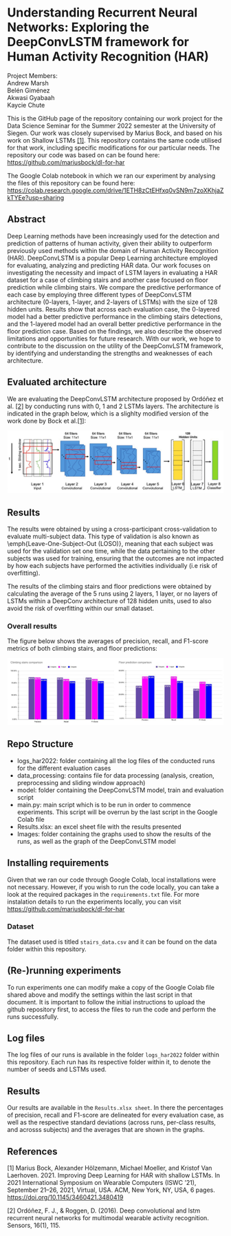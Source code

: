 # Understanding Recurrent Neural Networks: Exploring the DeepConvLSTM framework for Human Activity Recognition (HAR)

Project Members:<br/>
Andrew Marsh <br/>
Belén Giménez <br/>
Akwasi Gyabaah <br/>
Kaycie Chute <br/>


This is the GitHub page of the repository containing our work project for the Data Science Seminar for the Summer 2022 semester at the University of Siegen. Our work was closely supervised by Marius Bock, and based on his work on Shallow LSTMs [[1]](#1). This repository contains the same code utilised for that work, including specific modifications for our particular needs. The repository our code was based on can be found here: https://github.com/mariusbock/dl-for-har 

The Google Colab notebook in which we ran our experiment by analysing the files of this repository can be found here: https://colab.research.google.com/drive/1ETH8zCtEHfxq0vSN9m7zoXKhjaZkTYEe?usp=sharing 

## Abstract
Deep Learning methods have been increasingly used for the detection and prediction of patterns of human activity, given their ability to outperform previously used methods within the domain of Human Activity Recognition (HAR). DeepConvLSTM is a popular Deep Learning architecture employed for evaluating, analyzing and predicting HAR data. Our work focuses on investigating the necessity and impact of LSTM layers in evaluating a HAR dataset for a case of climbing stairs and another case focused on floor prediction while climbing stairs. We compare the predictive performance of each case by employing three different types of DeepConvLSTM architecture (0-layers, 1-layer, and 2-layers of LSTMs) with the size of 128 hidden units. Results show that across each evaluation case, the 0-layered model had a better predictive performance in the climbing stairs detections, and the 1-layered model had an overall better predictive performance in the floor prediction case. Based on the findings, we also describe the observed limitations and opportunities for future research. With our work, we hope to contribute to the discussion on the utility of the DeepConvLSTM framework, by identifying and understanding the strengths and weaknesses of each architecture.

## Evaluated architecture

We are evaluating the DeepConvLSTM architecture proposed by Ordóñez et al. [[2]](#2) by conducting runs with 0, 1 and 2 LSTMs layers. The architecture is indicated in the graph below, which is a slighlty modified version of the work done by Bock et al.[[1]](#1): 
<p align="center">
  <img width="" height="" src="Images/deepconvlstm_bock2021.jpg">
</p>

## Results
The results were obtained by using a cross-participant cross-validation to evaluate multi-subject data. This type of validation is also known as \emph{Leave-One-Subject-Out (LOSO)}, meaning that each subject was used for the validation set one time, while the data pertaining to the other subjects was used for training, ensuring that the outcomes are not impacted by how each subjects have performed the activities individually (i.e risk of overfitting). 

The results of the climbing stairs and floor predictions were obtained by calculating the average of the 5 runs using 2 layers, 1 layer, or no layers of LSTMs within a DeepConv architecture of 128 hidden units, used to also avoid the risk of overfitting within our small dataset. 


### Overall results
The figure below shows the averages of precision, recall, and F1-score metrics of both climbing stairs, and floor predictions:
<p align="center">
  <img width="" height="" src="Images/results_combined.jpg">
</p>


## Repo Structure
- logs_har2022: folder containing all the log files of the conducted runs for the different evaluation cases
- data_processing: contains file for data processing (analysis, creation, preprocessing and sliding window approach)
- model: folder containing the DeepConvLSTM model, train and evaluation script
- main.py: main script which is to be run in order to commence experiments. This script will be overrun by the last script in the Google Colab file
- Results.xlsx: an excel sheet file with the results presented 
- Images: folder containing the graphs used to show the results of the runs, as well as the graph of the DeepConvLSTM model

## Installing requirements

Given that we ran our code through Google Colab, local installations were not necessary. However, if you wish to run the code locally, you can take a look at the required packages in the ```requirements.txt``` file. For more instalation details to run the experiments locally, you can visit https://github.com/mariusbock/dl-for-har 


### Dataset
The dataset used is titled ```stairs_data.csv``` and it can be found on the data folder within this repository.


## (Re-)running experiments

To run experiments one can modify make a copy of the Google Colab file shared above and modify the settings within the last script in that document. It is important to follow the initial instructions to upload the github repository first, to access the files to run the code and perform the runs successfully.  

## Log files

The log files of our runs is available in the folder ```logs_har2022``` folder within this repository. Each run has its respective folder within it, to denote the number of seeds and LSTMs used.

## Results 

Our results are available in the ```Results.xlsx sheet```. In there the percentages of precision, recall and F1-score are delineated for every evaluation case, as well as the respective standard deviations (across runs, per-class results, and acrosss subjects) and the averages that are shown in the graphs. 

## References
<a id="1">[1]</a> Marius Bock, Alexander Hölzemann, Michael Moeller, and Kristof Van Laerhoven. 2021. Improving Deep Learning for HAR with shallow LSTMs. In 2021 International Symposium on Wearable Computers (ISWC ’21), September 21–26, 2021, Virtual, USA. ACM, New York, NY, USA, 6 pages. https://doi.org/10.1145/3460421.3480419 

<a id="2">[2]</a> Ordóñez, F. J., & Roggen, D. (2016). Deep convolutional and lstm recurrent neural networks for multimodal wearable activity recognition. Sensors, 16(1), 115.

